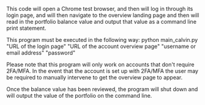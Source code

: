 This code will open a Chrome test browser, and then will log in through its login page, and will then navigate to the overview landing page and then will read in the portfolio balance value and output that value as a command line print statement.

This program must be executed in the following way:
python main_calvin.py "URL of the login page" "URL of the account overview page" "username or email address" "password"

Please note that this program will only work on accounts that don't require 2FA/MFA.  In the event that the account is set up with 2FA/MFA the user may be required to manually intervene to get the overview page to appear.

Once the balance value has been reviewed, the program will shut down and will output the value of the portfolio on the command line.
